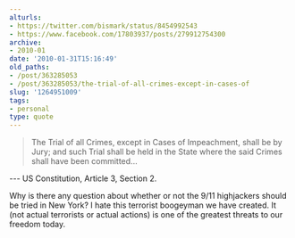 ```yaml
---
alturls:
- https://twitter.com/bismark/status/8454992543
- https://www.facebook.com/17803937/posts/279912754300
archive:
- 2010-01
date: '2010-01-31T15:16:49'
old_paths:
- /post/363285053
- /post/363285053/the-trial-of-all-crimes-except-in-cases-of
slug: '1264951009'
tags:
- personal
type: quote
---
```


> The Trial of all Crimes, except in Cases of Impeachment, shall be by
> Jury; and such Trial shall be held in the State where the said Crimes
> shall have been committed...

--- US Constitution, Article 3, Section 2.

Why is there any question about whether or not the 9/11 highjackers should
be tried in New York? I hate this terrorist boogeyman we have created. It
(not actual terrorists or actual actions) is one of the greatest threats
to our freedom today.
